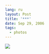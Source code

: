 ```yaml
---
lang: ru
layout: Post
title: '***'
date: Sep 29, 2006
tags:
  - photos
---
```


![](http://wow.sapegin.me/3e321J0J2T2l/Sapegin-Artem-20D-2006-09-23-248-4885-lj.jpg)
